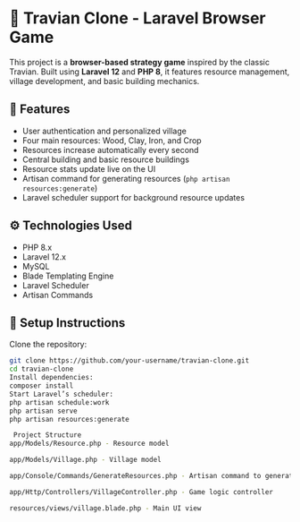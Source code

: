 # 🏰 Travian Clone - Laravel Browser Game

This project is a **browser-based strategy game** inspired by the classic Travian. Built using **Laravel 12** and **PHP 8**, it features resource management, village development, and basic building mechanics.

## 🚀 Features

- User authentication and personalized village
- Four main resources: Wood, Clay, Iron, and Crop
- Resources increase automatically every second
- Central building and basic resource buildings
- Resource stats update live on the UI
- Artisan command for generating resources (`php artisan resources:generate`)
- Laravel scheduler support for background resource updates

## ⚙️ Technologies Used

- PHP 8.x
- Laravel 12.x
- MySQL
- Blade Templating Engine
- Laravel Scheduler
- Artisan Commands

## 🧪 Setup Instructions

Clone the repository:

```bash
git clone https://github.com/your-username/travian-clone.git
cd travian-clone
Install dependencies:
composer install
Start Laravel’s scheduler:
php artisan schedule:work
php artisan serve
php artisan resources:generate

 Project Structure
app/Models/Resource.php - Resource model

app/Models/Village.php - Village model

app/Console/Commands/GenerateResources.php - Artisan command to generate resources

app/Http/Controllers/VillageController.php - Game logic controller

resources/views/village.blade.php - Main UI view



